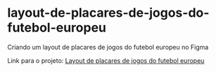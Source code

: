# layout-de-placares-de-jogos-do-futebol-europeu

Criando um layout de placares de jogos do futebol europeu no Figma

Link para o projeto:
[Layout de placares de jogos do futebol europeu](https://www.figma.com/file/5FaowmQyyKO0naLlaZflaj/Layout-de-placares-de-jogos-do-futebol-europeu?node-id=4%3A567)
